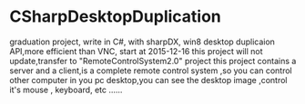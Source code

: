 # CSharpDesktopDuplication
graduation project, write in C#, with sharpDX, win8 desktop duplicaion API,more efficient than VNC, start at 2015-12-16
this project will not update,transfer to "RemoteControlSystem2.0" project 
this project contains a server and a client,is a complete remote control system ,so you can control other computer in you pc desktop,you can see the desktop image ,control it's mouse , keyboard, etc ......
